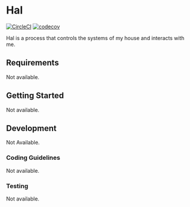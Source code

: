 # Hal

[![CircleCI](https://circleci.com/gh/palazzem/hal.svg?style=svg)](https://circleci.com/gh/palazzem/hal)
[![codecov](https://codecov.io/gh/palazzem/hal/branch/master/graph/badge.svg)](https://codecov.io/gh/palazzem/hal)

Hal is a process that controls the systems of my house and interacts with me.

## Requirements

Not available.

## Getting Started

Not available.

## Development

Not Available.

### Coding Guidelines

Not available.

### Testing

Not available.
